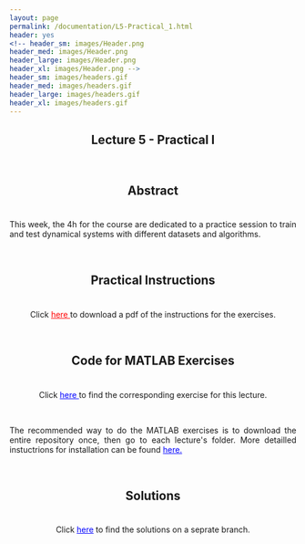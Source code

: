 ```yaml
---
layout: page
permalink: /documentation/L5-Practical_1.html
header: yes
<!-- header_sm: images/Header.png
header_med: images/Header.png
header_large: images/Header.png
header_xl: images/Header.png -->
header_sm: images/headers.gif
header_med: images/headers.gif
header_large: images/headers.gif
header_xl: images/headers.gif
--- 
```


<section class="small-12 large-8 columns page-content">
    

<h1 align="center"> <strong>Lecture 5 - Practical I</strong></h1>

<br>

<h2 align="center"> <strong> Abstract </strong> </h2>
<div style="line-height: 50%">    
<br>    
</div> 
<p align="justify" > This week, the 4h for the course are dedicated to a practice session to train and test dynamical systems with different datasets and algorithms. </p>

<br>

<h2 align="center">  <strong>  Practical Instructions </strong>  </h2>
<div style="line-height: 50%">    
<br>    
</div> 
<p align="center"> Click <a href="https://www.epfl.ch/labs/lasa/wp-content/uploads/2022/11/Instructions_Practical_1.pdf" target="_blank" style="color: red;"> here </a> to download a pdf of the instructions for the exercises.</p>

<br>

<h2 align="center">  <strong>  Code for MATLAB Exercises  </strong> </h2>
<div style="line-height: 50%">    
<br>    
</div> 
<p align="center"> Click <a href="https://github.com/learningadaptivereactiverobotcontrol/book-code/tree/main/practical_1" target="_blank" style="color: blue;"> here </a> to find the corresponding exercise for this lecture.</p> <br>

<p align="justify"> The recommended way to do the MATLAB exercises is to download the entire repository once, then go to each lecture's folder. More detailled instuctrions for installation can be found <a href="Software.html" style="color: blue;">here.</a> </p>

<br>

<h2 align="center"><strong>Solutions</strong></h2>
<div style="line-height: 50%">    
<br>    
</div> 
<p align="center">Click <a href="https://github.com/learningadaptivereactiverobotcontrol/book-code/tree/practicals_solutions/practical_1" target="_blank" style="color: blue;">here</a> to find the solutions on a seprate branch.</p>
